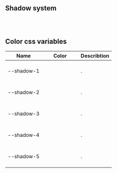 ## Shadow system

<hhl-live-editor title="Shadow" htmlCode='
    <template>
    <H_row>
      <div class="shadow-0">shadow-0</div>
      <div class="shadow-1">shadow-1</div>
      <div class="shadow-2">shadow-2</div>
      <div class="shadow-3">shadow-3</div>
      <div class="shadow-4">shadow-4</div>
      <div class="shadow-5">shadow-5</div>
    </row>
    </template>
    <xstyle>
      div div {
        padding: 20px; 
        text-align: center;
      }
    </xstyle>
'>
</hhl-live-editor>

<br/>
<br/>

## Color css variables

| Name       | Color                                  | Describtion |
| ---------- | -------------------------------------- | ----------- |
| --shadow-1 | <div class="boxCssVar shadow-1"></div> | .           |
| --shadow-2 | <div class="boxCssVar shadow-2"></div> | .           |
| --shadow-3 | <div class="boxCssVar shadow-3"></div> | .           |
| --shadow-4 | <div class="boxCssVar shadow-4"></div> | .           |
| --shadow-5 | <div class="boxCssVar shadow-5"></div> | .           |

<br/>

<style>
.boxCssVar {
    height: 40px;
    width: 100px;
    display: flex;
    justify-content: center;
    align-items: center;
    margin: auto;
    margin-top: 11px;
    margin-bottom: 11px;
}
</style>
